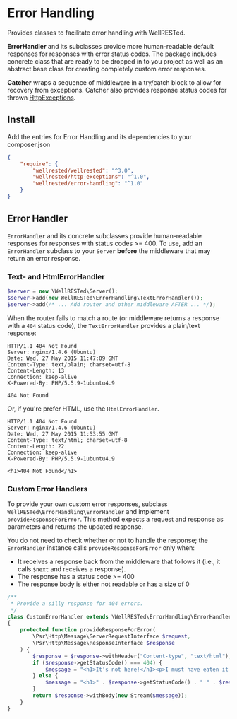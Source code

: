 Error Handling
==============

Provides classes to facilitate error handling with WellRESTed.

**ErrorHandler** and its subclasses provide more human-readable default
responses for responses with error status codes. The package includes concrete 
class that are ready to be dropped in to you project as well as an abstract base
class for creating completely custom error responses.

**Catcher** wraps a sequence of middleware in a try/catch block to allow for
recovery from exceptions. Catcher also provides response status codes for 
thrown [HttpExceptions](https://github.com/wellrestedphp/http-exceptions).

Install
-------

Add the entries for Error Handling and its dependencies to your composer.json 

```json
{
    "require": {
        "wellrested/wellrested": "^3.0",
        "wellrested/http-exceptions": "^1.0",
        "wellrested/error-handling": "^1.0"
    }
}
```

Error Handler
-------------

`ErrorHandler` and its concrete subclasses provide human-readable responses
for responses with status codes >= 400. To use, add an `ErrorHandler` subclass
to your `Server` **before** the middleware that may return an error response.

### Text- and HtmlErrorHandler

```php
$server = new \WellRESTed\Server();
$server->add(new WellRESTed\ErrorHandling\TextErrorHandler());
$server->add(/* ... Add router and other middleware AFTER ... */);
```

When the router fails to match a route (or middleware returns a response with
a `404` status code), the `TextErrorHandler` provides a plain/text response:

```
HTTP/1.1 404 Not Found
Server: nginx/1.4.6 (Ubuntu)
Date: Wed, 27 May 2015 11:47:09 GMT
Content-Type: text/plain; charset=utf-8
Content-Length: 13
Connection: keep-alive
X-Powered-By: PHP/5.5.9-1ubuntu4.9

404 Not Found
```

Or, if you're prefer HTML, use the `HtmlErrorHandler`.

```
HTTP/1.1 404 Not Found
Server: nginx/1.4.6 (Ubuntu)
Date: Wed, 27 May 2015 11:53:55 GMT
Content-Type: text/html; charset=utf-8
Content-Length: 22
Connection: keep-alive
X-Powered-By: PHP/5.5.9-1ubuntu4.9

<h1>404 Not Found</h1>
```

### Custom Error Handlers

To provide your own custom error responses, subclass 
`WellRESTed\ErrorHandling\ErrorHandler` and implement `provideResponseForError`.
This method expects a request and response as parameters and returns the updated
response. 

You do not need to check whether or not to handle the response; the 
`ErrorHandler` instance calls `provideResponseForError` only when:

- It receives a response back from the middleware that follows it (i.e., it 
    calls `$next` and receives a response).
- The response has a status code >= 400
- The response body is either not readable or has a size of 0

```php
/**
 * Provide a silly response for 404 errors.
 */
class CustomErrorHandler extends \WellRESTed\ErrorHandling\ErrorHandler
{
    protected function provideResponseForError(
        \Psr\Http\Message\ServerRequestInterface $request,
        \Psr\Http\Message\ResponseInterface $response
    ) {
        $response = $response->withHeader("Content-type", "text/html");
        if ($response->getStatusCode() === 404) {
            $message = "<h1>It's not here!</h1><p>I must have eaten it.</p>";
        } else {
            $message = "<h1>" . $response->getStatusCode() . " " . $response->getReasonPhrase() . "</h1>";
        }
        return $response->withBody(new Stream($message));
    }
}
```
